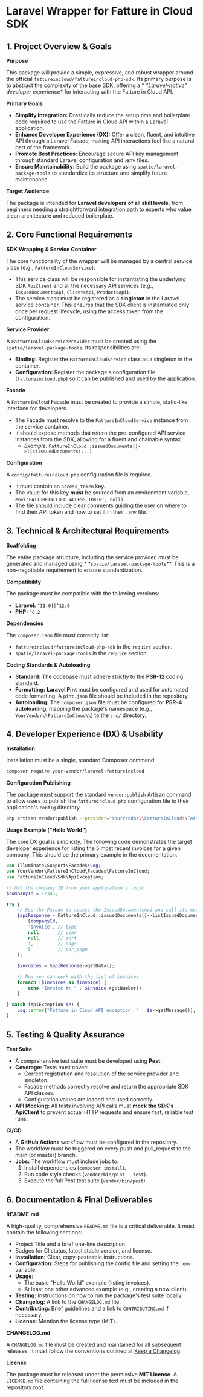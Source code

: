 # Laravel Wrapper for Fatture in Cloud SDK

## 1\. Project Overview & Goals

**Purpose**

This package will provide a simple, expressive, and robust wrapper around the official
`fattureincloud/fattureincloud-php-sdk`. Its primary purpose is to abstract the complexity of the base SDK, offering a *
*"Laravel-native" developer experience** for interacting with the Fatture in Cloud API.

**Primary Goals**

- **Simplify Integration:** Drastically reduce the setup time and boilerplate code required to use the Fatture in Cloud
  API within a Laravel application.
- **Enhance Developer Experience (DX):** Offer a clean, fluent, and intuitive API through a Laravel Facade, making API
  interactions feel like a natural part of the framework.
- **Promote Best Practices:** Encourage secure API key management through standard Laravel configuration and .env files.
- **Ensure Maintainability:** Build the package using `spatie/laravel-package-tools` to standardize its structure and
  simplify future maintenance.

**Target Audience**

The package is intended for **Laravel developers of all skill levels**, from beginners needing a straightforward
integration path to experts who value clean architecture and reduced boilerplate.

## 2\. Core Functional Requirements

**SDK Wrapping & Service Container**

The core functionality of the wrapper will be managed by a central service class (e.g., `FattureInCloudService`).

- This service class will be responsible for instantiating the underlying SDK `ApiClient` and all the necessary API
  services (e.g., `IssuedDocumentsApi`, `ClientsApi`, `ProductsApi`).
- The service class must be registered as a **singleton** in the Laravel service container. This ensures that the SDK
  client is instantiated only once per request lifecycle, using the access token from the configuration.

**Service Provider**

A `FattureInCloudServiceProvider` must be created using the `spatie/laravel-package-tools`. Its responsibilities are:

- **Binding:** Register the `FattureInCloudService` class as a singleton in the container.
- **Configuration:** Register the package's configuration file (`fattureincloud.php`) so it can be published and used by
  the application.

**Facade**

A `FattureInCloud` Facade must be created to provide a simple, static-like interface for developers.

- The Facade must resolve to the `FattureInCloudService` instance from the service container.
- It should expose methods that return the pre-configured API service instances from the SDK, allowing for a fluent and
  chainable syntax.
    - *Example:* `FattureInCloud::issuedDocuments()->listIssuedDocuments(...)`

**Configuration**

A `config/fattureincloud.php` configuration file is required.

- It must contain an `access_token` key.
- The value for this key **must** be sourced from an environment variable, `env('FATTUREINCLOUD_ACCESS_TOKEN', null)`.
- The file should include clear comments guiding the user on where to find their API token and how to set it in their
  `.env` file.

## 3\. Technical & Architectural Requirements

**Scaffolding**

The entire package structure, including the service provider, must be generated and managed using *
*`spatie/laravel-package-tools`**. This is a non-negotiable requirement to ensure standardization.

**Compatibility**

The package must be compatible with the following versions:

- **Laravel:** `^11.0||^12.0`
- **PHP:** `^8.2`

**Dependencies**

The `composer.json` file must correctly list:

- `fattureincloud/fattureincloud-php-sdk` in the `require` section.
- `spatie/laravel-package-tools` in the `require` section.

**Coding Standards & Autoloading**

- **Standard:** The codebase must adhere strictly to the **PSR-12** coding standard.
- **Formatting:** **Laravel Pint** must be configured and used for automated code formatting. A `pint.json` file should
  be included in the repository.
- **Autoloading:** The `composer.json` file must be configured for **PSR-4 autoloading**, mapping the package's
  namespace (e.g., `YourVendor\\FattureInCloud\\`) to the `src/` directory.

## 4\. Developer Experience (DX) & Usability

**Installation**

Installation must be a single, standard Composer command:

``` bash
composer require your-vendor/laravel-fattureincloud

```

**Configuration Publishing**

The package must support the standard `vendor:publish` Artisan command to allow users to publish the
`fattureincloud.php` configuration file to their application's `config` directory.

``` bash
php artisan vendor:publish --provider="YourVendor\\FattureInCloud\\FattureInCloudServiceProvider"

```

**Usage Example ("Hello World")**

The core DX goal is simplicity. The following code demonstrates the target developer experience for listing the 5 most
recent invoices for a given company. This should be the primary example in the documentation.

``` php
use Illuminate\Support\Facades\Log;
use YourVendor\FattureInCloud\Facades\FattureInCloud;
use FattureInCloud\Sdk\ApiException;

// Get the company ID from your application's logic
$companyId = 12345;

try {
    // Use the Facade to access the IssuedDocumentsApi and call its method
    $apiResponse = FattureInCloud::issuedDocuments()->listIssuedDocuments(
        $companyId,
        'invoice', // type
        null,      // year
        null,      // sort
        1,         // page
        5          // per_page
    );

    $invoices = $apiResponse->getData();

    // Now you can work with the list of invoices
    foreach ($invoices as $invoice) {
        echo "Invoice #: " . $invoice->getNumber();
    }

} catch (ApiException $e) {
    Log::error("Fatture in Cloud API exception: " . $e->getMessage());
}

```

## 5\. Testing & Quality Assurance

**Test Suite**

- A comprehensive test suite must be developed using **Pest**.
- **Coverage:** Tests must cover:
    - Correct registration and resolution of the service provider and singleton.
    - Facade methods correctly resolve and return the appropriate SDK API classes.
    - Configuration values are loaded and used correctly.
- **API Mocking:** All tests involving API calls must **mock the SDK's ApiClient** to prevent actual HTTP requests and
  ensure fast, reliable test runs.

**CI/CD**

- A **GitHub Actions** workflow must be configured in the repository.
- The workflow must be triggered on every push and pull\_request to the main (or master) branch.
- **Jobs:** The workflow must include jobs to:
    1. Install dependencies (`composer install`).
    2. Run code style checks (`vendor/bin/pint --test`).
    3. Execute the full Pest test suite (`vendor/bin/pest`).

## 6\. Documentation & Final Deliverables

**README.md**

A high-quality, comprehensive `README.md` file is a critical deliverable. It must contain the following sections:

- Project Title and a brief one-line description.
- Badges for CI status, latest stable version, and license.
- **Installation:** Clear, copy-pasteable instructions.
- **Configuration:** Steps for publishing the config file and setting the `.env` variable.
- **Usage:**
    - The basic "Hello World" example (listing invoices).
    - At least one other advanced example (e.g., creating a new client).
- **Testing:** Instructions on how to run the package's test suite locally.
- **Changelog:** A link to the `CHANGELOG.md` file.
- **Contributing:** Brief guidelines and a link to `CONTRIBUTING.md` if necessary.
- **License:** Mention the license type (MIT).

**CHANGELOG.md**

A `CHANGELOG.md` file must be created and maintained for all subsequent releases. It must follow the conventions
outlined at [Keep a Changelog](https://keepachangelog.com/en/1.0.0/).

**License**

The package must be released under the permissive **MIT License**. A `LICENSE.md` file containing the full license text
must be included in the repository root.
